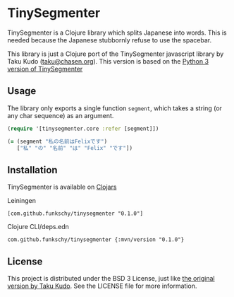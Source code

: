 # TinySegmenter

TinySegmenter is a Clojure library which splits Japanese into words.
This is needed because the Japanese stubbornly refuse to use the spacebar.

This library is just a Clojure port of the TinySegmenter javascript library by Taku Kudo (taku@chasen.org).
This version is based on the [Python 3 version of TinySegmenter](https://github.com/SamuraiT/tinysegmenter/blob/master/tinysegmenter/tinysegmenter.py)

## Usage

The library only exports a single function `segment`, which takes a string (or any char sequence) as an argument.

``` clojure
(require '[tinysegmenter.core :refer [segment]])

(= (segment "私の名前はFelixです")
   ["私" "の" "名前" "は" "Felix" "です"])
```

## Installation

TinySegmenter is available on [Clojars](https://clojars.org/com.github.funkschy/tinysegmenter)

Leiningen
```
[com.github.funkschy/tinysegmenter "0.1.0"]
```
Clojure CLI/deps.edn
```
com.github.funkschy/tinysegmenter {:mvn/version "0.1.0"}
```

## License

This project is distributed under the BSD 3 License, just like [the original version by Taku Kudo](http://chasen.org/~taku/software/TinySegmenter/LICENCE.txt).
See the LICENSE file for more information.
